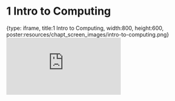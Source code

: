 # 1 Intro to Computing
 
{type: iframe, title:1 Intro to Computing, width:800, height:600, poster:resources/chapt_screen_images/intro-to-computing.png}
![](https://hutchdatascience.org/Intro_to_Python/intro-to-computing.html)
 

 
